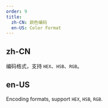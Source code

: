 ```yaml
---
order: 9
title:
  zh-CN: 颜色编码
  en-US: Color Format
---
```


## zh-CN

编码格式，支持 `HEX`、`HSB`、`RGB`。

## en-US

Encoding formats, support `HEX`, `HSB`, `RGB`.
